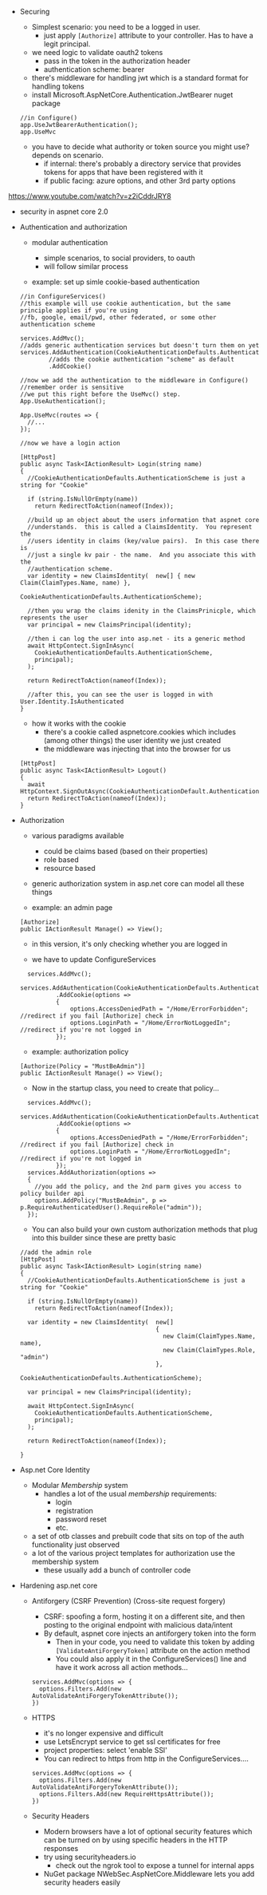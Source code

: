 
- Securing
  - Simplest scenario: you need to be a logged in user.
    - just apply `[Authorize]` attribute to your controller.  Has to have a legit principal.
  - we need logic to validate oauth2 tokens
    - pass in the token in the authorization header
    - authentication scheme: bearer
  - there's middleware for handling jwt which is a standard format for handling tokens
  - install Microsoft.AspNetCore.Authentication.JwtBearer nuget package

  ```(csharp)
  //in Configure()
  app.UseJwtBearerAuthentication();
  app.UseMvc
  ```
  
  - you have to decide what authority or token source you might use?  depends on scenario.
    - if internal: there's probably a directory service that provides tokens for apps that have been registered with it
    - if public facing: azure options, and other 3rd party options
  
https://www.youtube.com/watch?v=z2iCddrJRY8
- security in aspnet core 2.0
- Authentication and authorization
  - modular authentication
    - simple scenarios, to social providers, to oauth
    - will follow similar process
  
  - example: set up simle cookie-based authentication
  
  ```(csharp)
  //in ConfigureServices()
  //this example will use cookie authentication, but the same principle applies if you're using
  //fb, google, email/pwd, other federated, or some other authentication scheme

  services.AddMvc();
  //adds generic authentication services but doesn't turn them on yet
  services.AddAuthentication(CookieAuthenticationDefaults.AuthenticationScheme)
          //adds the cookie authentication "scheme" as default
          .AddCookie()      
  ```

  ```(csharp)
  //now we add the authentication to the middleware in Configure()
  //remember order is sensitive
  //we put this right before the UseMvc() step.
  App.UseAuthentication();

  App.UseMvc(routes => {
    //...
  });
  ```

  ```(csharp)
  //now we have a login action

  [HttpPost]
  public async Task<IActionResult> Login(string name)
  {
    //CookieAuthenticationDefaults.AuthenticationScheme is just a string for "Cookie"

    if (string.IsNullOrEmpty(name))
      return RedirectToAction(nameof(Index));
    
    //build up an object about the users information that aspnet core
    //understands.  this is called a ClaimsIdentity.  You represent the 
    //users identity in claims (key/value pairs).  In this case there is
    //just a single kv pair - the name.  And you associate this with the 
    //authentication scheme.
    var identity = new ClaimsIdentity(  new[] { new Claim(ClaimTypes.Name, name) }, 
                                        CookieAuthenticationDefaults.AuthenticationScheme);

    //then you wrap the claims idenity in the ClaimsPrinicple, which represents the user
    var principal = new ClaimsPrincipal(identity);

    //then i can log the user into asp.net - its a generic method
    await HttpContect.SignInAsync(
      CookieAuthenticationDefaults.AuthenticationScheme,
      principal);
    );

    return RedirectToAction(nameof(Index));

    //after this, you can see the user is logged in with User.Identity.IsAuthenticated
  }
  ```

  - how it works with the cookie
    - there's a cookie called aspnetcore.cookies which includes (among other things) the user identity we just created 
    - the middleware was injecting that into the browser for us

  ```(csharp)
  [HttpPost]
  public async Task<IActionResult> Logout()
  {
    await HttpContext.SignOutAsync(CookieAuthenticationDefault.AuthenticationScheme);
    return RedirectToAction(nameof(Index));
  }
  ```

- Authorization
  - various paradigms available
    - could be claims based (based on their properties)
    - role based
    - resource based
  - generic authorization system in asp.net core can model all these things

  - example: an admin page

  ```(csharp)
  [Authorize]
  public IActionResult Manage() => View();  
  ```

  - in this version, it's only checking whether you are logged in

  - we have to update ConfigureServices
  
  ```(csharp)
    services.AddMvc();   
    services.AddAuthentication(CookieAuthenticationDefaults.AuthenticationScheme)            
            .AddCookie(options =>
            {
                options.AccessDeniedPath = "/Home/ErrorForbidden"; //redirect if you fail [Authorize] check in
                options.LoginPath = "/Home/ErrorNotLoggedIn"; //redirect if you're not logged in
            });            
  ```

  - example: authorization policy
  
  ```(csharp)
  [Authorize(Policy = "MustBeAdmin")]
  public IActionResult Manage() => View();    
  ```

  - Now in the startup class, you need to create that policy...

  ```(csharp)
    services.AddMvc();   
    services.AddAuthentication(CookieAuthenticationDefaults.AuthenticationScheme)            
            .AddCookie(options =>
            {
                options.AccessDeniedPath = "/Home/ErrorForbidden"; //redirect if you fail [Authorize] check in
                options.LoginPath = "/Home/ErrorNotLoggedIn"; //redirect if you're not logged in
            });  
    services.AddAuthorization(options =>
    {
      //you add the policy, and the 2nd parm gives you access to policy builder api
      options.AddPolicy("MustBeAdmin", p => p.RequireAuthenticatedUser().RequireRole("admin"));
    });   
  ```

  - You can also build your own custom authorization methods that plug into this builder since these are pretty basic

  ```(csharp)
  //add the admin role
  [HttpPost]
  public async Task<IActionResult> Login(string name)
  {
    //CookieAuthenticationDefaults.AuthenticationScheme is just a string for "Cookie"

    if (string.IsNullOrEmpty(name))
      return RedirectToAction(nameof(Index));
    
    var identity = new ClaimsIdentity(  new[] 
                                        { 
                                          new Claim(ClaimTypes.Name, name),
                                          new Claim(ClaimTypes.Role, "admin")
                                        }, 
                                        CookieAuthenticationDefaults.AuthenticationScheme);

    var principal = new ClaimsPrincipal(identity);

    await HttpContect.SignInAsync(
      CookieAuthenticationDefaults.AuthenticationScheme,
      principal);
    );

    return RedirectToAction(nameof(Index));

  }
  ```

- Asp.net Core Identity
  - Modular *Membership* system  
    - handles a lot of the usual *membership* requirements:
      - login
      - registration
      - password reset
      - etc.
  - a set of otb classes and prebuilt code that sits on top of the auth functionality just observed
  - a lot of the various project templates for authorization use the membership system
    - these usually add a bunch of controller code
  
- Hardening asp.net core
  - Antiforgery (CSRF Prevention) (Cross-site request forgery)
    - CSRF: spoofing a form, hosting it on a different site, and then posting to the original endpoint with malicious data/intent
    - By default, aspnet core injects an antiforgery token into the form
      - Then in your code, you need to validate this token by adding `[ValidateAntiForgeryToken]` attribute on the action method
      - You could also apply it in the ConfigureServices() line and have it work across all action methods...

    ```(csharp)
    services.AddMvc(options => {
      options.Filters.Add(new AutoValidateAntiForgeryTokenAttribute());
    })
    ```

  - HTTPS
    - it's no longer expensive and difficult
    - use LetsEncrypt service to get ssl certificates for free
    - project properties: select 'enable SSl'
    - You can redirect to https from http in the ConfigureServices....

    ```(csharp)
    services.AddMvc(options => {
      options.Filters.Add(new AutoValidateAntiForgeryTokenAttribute());
      options.Filters.Add(new RequireHttpsAttribute());
    })
    ```

  - Security Headers
    - Modern browsers have a lot of optional security features which can be turned on by using specific headers in the HTTP responses
    - try using securityheaders.io
      - check out the ngrok tool to expose a tunnel for internal apps
    - NuGet package NWebSec.AspNetCore.Middleware lets you add security headers easily


